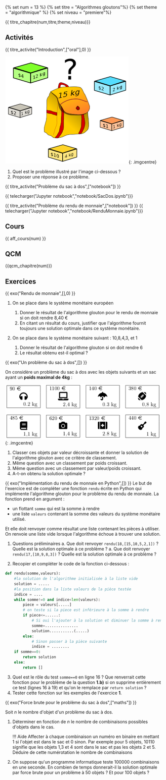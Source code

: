 
{% set num = 13 %}
{% set titre = "Algorithmes gloutons"%}
{% set theme = "algorithmique" %}
{% set niveau = "premiere"%} 


{{ titre_chapitre(num,titre,theme,niveau)}}
 
## Activités 

{{ titre_activite("Introduction",["oral"],0) }}

![Problème du sac à dos](./images/C13/pbsac.png){: .imgcentre}

1. Quel est le problème illustré par l'image ci-dessous ?
2. Proposer une réponse à ce problème.

{{ titre_activite("Problème du sac à dos",["notebook"]) }}

{{ telecharger("Jupyter notebook","notebook/SacDos.ipynb")}}



{{ titre_activite("Problème du rendu de monnaie",["notebook"]) }}
{{ telecharger("Jupyter notebook","notebook/RenduMonnaie.ipynb")}}


## Cours

{{ aff_cours(num) }}


## QCM

{{qcm_chapitre(num)}}


## Exercices

{{ exo("Rendu de monnaie",[],0) }}

1. On se place dans le système monétaire européen

    1. Donner le résultat de l'algorithme glouton pour le rendu de monnaie si on doit rendre 8,40 €
    2. En citant un résultat du cours, justifier que l'algorithme fournit toujours une solution optimale dans ce système monétaire.

2. On se place dans le système monétaire suivant : 10,8,4,3, et 1

    1. Donner le résultat de l'algorithme glouton si on doit rendre 6
    2. Le résultat obtenu est-il optimal ?


{{ exo("Un problème du sac à dos",[]) }}

On considère un problème du sac à dos avec les objets suivants et un sac ayant un **poids maximal de 4kg** :

![Pb_Sac](./images/C13/pbsac_ex2.png){: .imgcentre}

1. Classer ces objets par valeur décroissante et donner la solution de l'algorithme glouton avec ce critère de classement.
2. Même question avec un classement par poids croissant.
3. Même question avec un classement par valeur/poids croissant.
4. A-t-on obtenu la solution optimale ?


{{ exo("Implémentation du rendu de monnaie en Python",[]) }}
Le but de l'exercice est de compléter une fonction `rendu` écrite en Python qui implémente l'algorithme glouton pour le problème du rendu de monnaie. La fonction prend en argument :

* un flottant `somme` qui est la somme à rendre
* une liste `valeurs` contenant la somme des valeurs du système monétaire utilisé.

Et elle doit renvoyer comme résultat une liste contenant les pièces à utiliser. On renvoie une liste vide lorsque l'algorithme échoue à trouver une solution.

1. Questions préliminaires
    a. Que doit renvoyer `rendu(18,[15,10,5,2,1])` ? Quelle est la solution optimale à ce problème ?
    a. Que doit renvoyer `rendu(17,[10,9,8,3])` ? Quelle est la solution optimale à ce problème ?

2. Recopier et compléter le code de la fonction ci-dessous :

```python linenums="1"
def rendu(somme,valeurs):
	#la solution de l'algorithme initialisée à la liste vide
    solution = .....
    #la position dans la liste valeurs de la pièce testée
    indice = ....
    while somme!=0 and indice<len(valeurs):
        piece = valeurs[.....]
        # on teste si la piece est inférieure à la somme à rendre
        if piece<=......:
        	# Si oui l'ajouter à la solution et diminuer la somme à rendre
            somme=...............
            solution...........(.....)
        else:
        	# Sinon passer à la pièce suivante
            indice = ........
    if somme==0:
        return solution
    else:
        return []
```

3. Quel est le rôle du test `somme==0` en ligne 16 ? Que renverrait cette fonction pour le problème de la question **1.b)** si on supprime entièrement ce test (lignes 16 à 19) et qu'on le remplace par `return solution` ?
4. Tester cette fonction sur les exemples de l'exercice **1**.

{{ exo("Force brute pour le problème du sac à dos",["maths"]) }}

Soit $n$ le nombre d'objet d'un problème du sac à dos.

1. Déterminer en fonction de $n$ le nombre de combinaisons possibles d'objets dans le cas.

    !!! Aide
        Affecter à chaque combinaison un numéro en binaire en mettant 1 si l'objet est dans le sac et 0 sinon. Par exemple pour 5 objets, 10110 signifie que les objets 1,3 et 4 sont dans le sac et pas les objets 2 et 5. Déduire de cette numérotation le nombre de combinaisons

2. On suppose qu'un programme informatique teste 100000 combinaisons en une seconde. En combien de temps donnerait-il la solution optimale par force brute pour un problème à 50 objets ? Et pour 100 objets ?



